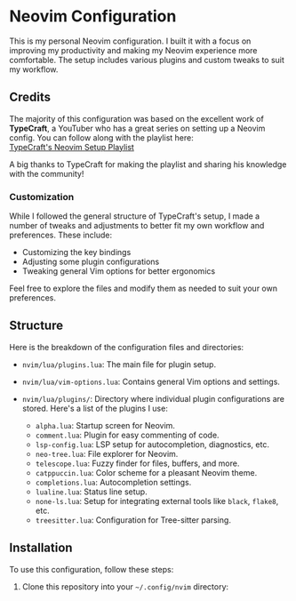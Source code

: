 # Neovim Configuration

This is my personal Neovim configuration. I built it with a focus on improving my productivity and making my Neovim experience more comfortable. The setup includes various plugins and custom tweaks to suit my workflow.

## Credits

The majority of this configuration was based on the excellent work of **TypeCraft**, a YouTuber who has a great series on setting up a Neovim config. You can follow along with the playlist here:  
[TypeCraft's Neovim Setup Playlist](https://youtube.com/playlist?list=PLsz00TDipIffreIaUNk64KxTIkQaGguqn&si=LFI5biJ8jBTquxtO)

A big thanks to TypeCraft for making the playlist and sharing his knowledge with the community!

### Customization

While I followed the general structure of TypeCraft's setup, I made a number of tweaks and adjustments to better fit my own workflow and preferences. These include:

- Customizing the key bindings
- Adjusting some plugin configurations
- Tweaking general Vim options for better ergonomics

Feel free to explore the files and modify them as needed to suit your own preferences.

## Structure

Here is the breakdown of the configuration files and directories:

- `nvim/lua/plugins.lua`: The main file for plugin setup.
- `nvim/lua/vim-options.lua`: Contains general Vim options and settings.
- `nvim/lua/plugins/`: Directory where individual plugin configurations are stored. Here's a list of the plugins I use:

  - `alpha.lua`: Startup screen for Neovim.
  - `comment.lua`: Plugin for easy commenting of code.
  - `lsp-config.lua`: LSP setup for autocompletion, diagnostics, etc.
  - `neo-tree.lua`: File explorer for Neovim.
  - `telescope.lua`: Fuzzy finder for files, buffers, and more.
  - `catppuccin.lua`: Color scheme for a pleasant Neovim theme.
  - `completions.lua`: Autocompletion settings.
  - `lualine.lua`: Status line setup.
  - `none-ls.lua`: Setup for integrating external tools like `black`, `flake8`, etc.
  - `treesitter.lua`: Configuration for Tree-sitter parsing.

## Installation

To use this configuration, follow these steps:

1. Clone this repository into your `~/.config/nvim` directory:
   ```sh
